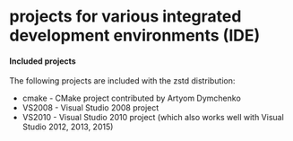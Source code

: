 projects for various integrated development environments (IDE) 
================================

#### Included projects

The following projects are included with the zstd distribution:
- cmake - CMake project contributed by Artyom Dymchenko
- VS2008 - Visual Studio 2008 project
- VS2010 - Visual Studio 2010 project (which also works well with Visual Studio 2012, 2013, 2015)
